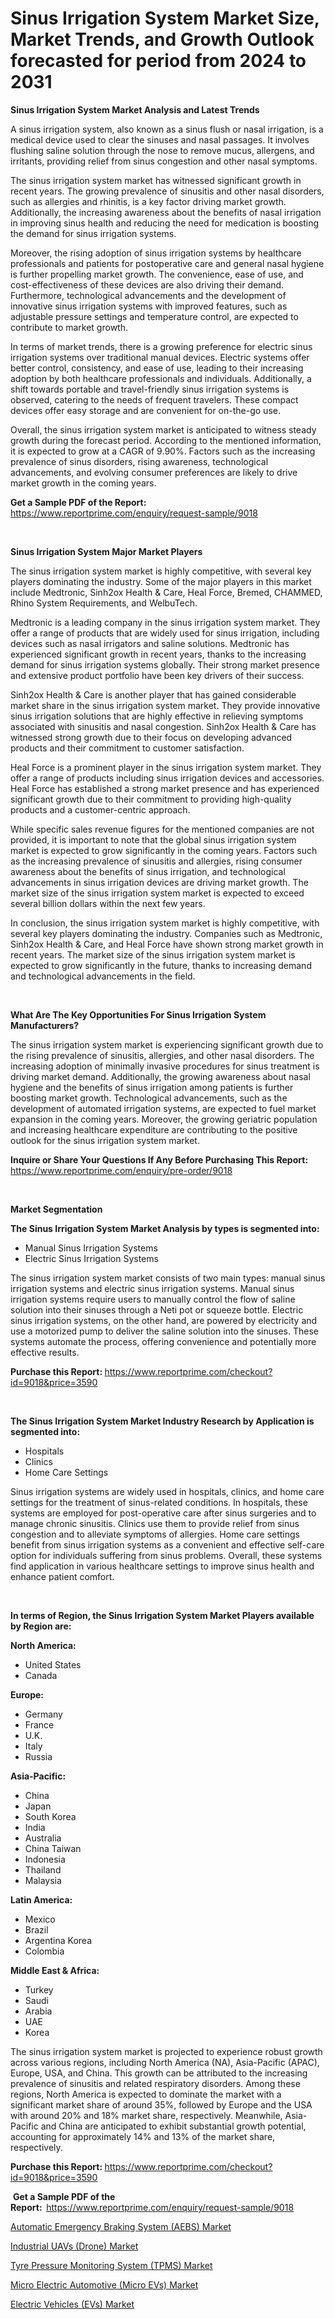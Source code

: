 <p><h1>Sinus Irrigation System Market Size, Market Trends, and Growth Outlook forecasted for period from 2024 to 2031</h1></p><p><strong>Sinus Irrigation System Market Analysis and Latest Trends</strong></p>
<p><p>A sinus irrigation system, also known as a sinus flush or nasal irrigation, is a medical device used to clear the sinuses and nasal passages. It involves flushing saline solution through the nose to remove mucus, allergens, and irritants, providing relief from sinus congestion and other nasal symptoms.</p><p>The sinus irrigation system market has witnessed significant growth in recent years. The growing prevalence of sinusitis and other nasal disorders, such as allergies and rhinitis, is a key factor driving market growth. Additionally, the increasing awareness about the benefits of nasal irrigation in improving sinus health and reducing the need for medication is boosting the demand for sinus irrigation systems.</p><p>Moreover, the rising adoption of sinus irrigation systems by healthcare professionals and patients for postoperative care and general nasal hygiene is further propelling market growth. The convenience, ease of use, and cost-effectiveness of these devices are also driving their demand. Furthermore, technological advancements and the development of innovative sinus irrigation systems with improved features, such as adjustable pressure settings and temperature control, are expected to contribute to market growth.</p><p>In terms of market trends, there is a growing preference for electric sinus irrigation systems over traditional manual devices. Electric systems offer better control, consistency, and ease of use, leading to their increasing adoption by both healthcare professionals and individuals. Additionally, a shift towards portable and travel-friendly sinus irrigation systems is observed, catering to the needs of frequent travelers. These compact devices offer easy storage and are convenient for on-the-go use.</p><p>Overall, the sinus irrigation system market is anticipated to witness steady growth during the forecast period. According to the mentioned information, it is expected to grow at a CAGR of 9.90%. Factors such as the increasing prevalence of sinus disorders, rising awareness, technological advancements, and evolving consumer preferences are likely to drive market growth in the coming years.</p></p>
<p><strong>Get a Sample PDF of the Report:&nbsp;</strong> <a href="https://www.reportprime.com/enquiry/request-sample/9018">https://www.reportprime.com/enquiry/request-sample/9018</a></p>
<p>&nbsp;</p>
<p><strong>Sinus Irrigation System Major Market Players</strong></p>
<p><p>The sinus irrigation system market is highly competitive, with several key players dominating the industry. Some of the major players in this market include Medtronic, Sinh2ox Health & Care, Heal Force, Bremed, CHAMMED, Rhino System Requirements, and WelbuTech.</p><p>Medtronic is a leading company in the sinus irrigation system market. They offer a range of products that are widely used for sinus irrigation, including devices such as nasal irrigators and saline solutions. Medtronic has experienced significant growth in recent years, thanks to the increasing demand for sinus irrigation systems globally. Their strong market presence and extensive product portfolio have been key drivers of their success.</p><p>Sinh2ox Health & Care is another player that has gained considerable market share in the sinus irrigation system market. They provide innovative sinus irrigation solutions that are highly effective in relieving symptoms associated with sinusitis and nasal congestion. Sinh2ox Health & Care has witnessed strong growth due to their focus on developing advanced products and their commitment to customer satisfaction.</p><p>Heal Force is a prominent player in the sinus irrigation system market. They offer a range of products including sinus irrigation devices and accessories. Heal Force has established a strong market presence and has experienced significant growth due to their commitment to providing high-quality products and a customer-centric approach.</p><p>While specific sales revenue figures for the mentioned companies are not provided, it is important to note that the global sinus irrigation system market is expected to grow significantly in the coming years. Factors such as the increasing prevalence of sinusitis and allergies, rising consumer awareness about the benefits of sinus irrigation, and technological advancements in sinus irrigation devices are driving market growth. The market size of the sinus irrigation system market is expected to exceed several billion dollars within the next few years.</p><p>In conclusion, the sinus irrigation system market is highly competitive, with several key players dominating the industry. Companies such as Medtronic, Sinh2ox Health & Care, and Heal Force have shown strong market growth in recent years. The market size of the sinus irrigation system market is expected to grow significantly in the future, thanks to increasing demand and technological advancements in the field.</p></p>
<p>&nbsp;</p>
<p><strong>What Are The Key Opportunities For Sinus Irrigation System Manufacturers?</strong></p>
<p><p>The sinus irrigation system market is experiencing significant growth due to the rising prevalence of sinusitis, allergies, and other nasal disorders. The increasing adoption of minimally invasive procedures for sinus treatment is driving market demand. Additionally, the growing awareness about nasal hygiene and the benefits of sinus irrigation among patients is further boosting market growth. Technological advancements, such as the development of automated irrigation systems, are expected to fuel market expansion in the coming years. Moreover, the growing geriatric population and increasing healthcare expenditure are contributing to the positive outlook for the sinus irrigation system market.</p></p>
<p><strong>Inquire or Share Your Questions If Any Before Purchasing This Report:</strong> <a href="https://www.reportprime.com/enquiry/pre-order/9018">https://www.reportprime.com/enquiry/pre-order/9018</a></p>
<p>&nbsp;</p>
<p><strong>Market Segmentation</strong></p>
<p><strong>The Sinus Irrigation System Market Analysis by types is segmented into:</strong></p>
<p><ul><li>Manual Sinus Irrigation Systems</li><li>Electric Sinus Irrigation Systems</li></ul></p>
<p><p>The sinus irrigation system market consists of two main types: manual sinus irrigation systems and electric sinus irrigation systems. Manual sinus irrigation systems require users to manually control the flow of saline solution into their sinuses through a Neti pot or squeeze bottle. Electric sinus irrigation systems, on the other hand, are powered by electricity and use a motorized pump to deliver the saline solution into the sinuses. These systems automate the process, offering convenience and potentially more effective results.</p></p>
<p><strong>Purchase this Report:&nbsp;</strong><a href="https://www.reportprime.com/checkout?id=9018&price=3590">https://www.reportprime.com/checkout?id=9018&price=3590</a></p>
<p>&nbsp;</p>
<p><strong>The Sinus Irrigation System Market Industry Research by Application is segmented into:</strong></p>
<p><ul><li>Hospitals</li><li>Clinics</li><li>Home Care Settings</li></ul></p>
<p><p>Sinus irrigation systems are widely used in hospitals, clinics, and home care settings for the treatment of sinus-related conditions. In hospitals, these systems are employed for post-operative care after sinus surgeries and to manage chronic sinusitis. Clinics use them to provide relief from sinus congestion and to alleviate symptoms of allergies. Home care settings benefit from sinus irrigation systems as a convenient and effective self-care option for individuals suffering from sinus problems. Overall, these systems find application in various healthcare settings to improve sinus health and enhance patient comfort.</p></p>
<p>&nbsp;</p>
<p><strong>In terms of Region, the Sinus Irrigation System Market Players available by Region are:</strong></p>
<p>
    <p> <strong> North America: </strong>
        <ul>
            <li>United States</li>
            <li>Canada</li>
        </ul>
        </p> 
    <p> <strong> Europe: </strong>
        <ul>
            <li>Germany</li>
            <li>France</li>
            <li>U.K.</li>
            <li>Italy</li>
            <li>Russia</li>
        </ul>
        </p> 
    <p> <strong> Asia-Pacific: </strong>
        <ul>
            <li>China</li>
            <li>Japan</li>
            <li>South Korea</li>
            <li>India</li>
            <li>Australia</li>
            <li>China Taiwan</li>
            <li>Indonesia</li>
            <li>Thailand</li>
            <li>Malaysia</li>
        </ul>
        </p> 
    <p> <strong> Latin America: </strong>
        <ul>
            <li>Mexico</li>
            <li>Brazil</li>
            <li>Argentina Korea</li>
            <li>Colombia</li>
        </ul>
        </p> 
    <p> <strong> Middle East & Africa: </strong>
        <ul>
            <li>Turkey</li>
            <li>Saudi</li>
            <li>Arabia</li>
            <li>UAE</li>
            <li>Korea</li>
        </ul>
    </p>
    </p>
<p><p>The sinus irrigation system market is projected to experience robust growth across various regions, including North America (NA), Asia-Pacific (APAC), Europe, USA, and China. This growth can be attributed to the increasing prevalence of sinusitis and related respiratory disorders. Among these regions, North America is expected to dominate the market with a significant market share of around 35%, followed by Europe and the USA with around 20% and 18% market share, respectively. Meanwhile, Asia-Pacific and China are anticipated to exhibit substantial growth potential, accounting for approximately 14% and 13% of the market share, respectively.</p></p>
<p><strong>Purchase this Report: </strong><a href="https://www.reportprime.com/checkout?id=9018&price=3590">https://www.reportprime.com/checkout?id=9018&price=3590</a></p>
<p>&nbsp;<strong>Get a Sample PDF of the Report:&nbsp;&nbsp;</strong><a href="https://www.reportprime.com/enquiry/request-sample/9018">https://www.reportprime.com/enquiry/request-sample/9018</a></p>
<p><strong></strong></p>
<p><p><a href="https://medium.com/@thomasking867/automatic-emergency-braking-system-aebs-market-report-reveals-the-latest-trends-and-growth-5fc7749f082e">Automatic Emergency Braking System (AEBS) Market</a></p><p><a href="https://medium.com/@thomasking867/industrial-uavs-drone-market-size-reveals-the-best-marketing-channels-in-global-industry-2765e014aa2d">Industrial UAVs (Drone) Market</a></p><p><a href="https://medium.com/@kimberlymay76/tyre-pressure-monitoring-system-tpms-market-research-report-its-history-and-forecast-2024-to-f01f172cc702">Tyre Pressure Monitoring System (TPMS) Market</a></p><p><a href="https://medium.com/@thomasking867/micro-electric-automotive-micro-evs-market-furnishes-information-on-market-share-market-trends-b3fb66f11867">Micro Electric Automotive (Micro EVs) Market</a></p><p><a href="https://medium.com/@thomasking867/electric-vehicles-evs-market-insight-market-trends-growth-forecasted-from-2024-to-2031-8b23268c09cc">Electric Vehicles (EVs) Market</a></p></p>
